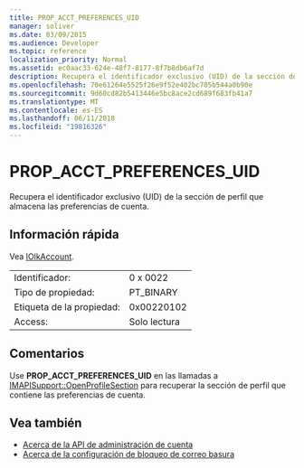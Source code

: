 ```yaml
---
title: PROP_ACCT_PREFERENCES_UID
manager: soliver
ms.date: 03/09/2015
ms.audience: Developer
ms.topic: reference
localization_priority: Normal
ms.assetid: ec0aac33-624e-48f7-8177-8f7b8db6af7d
description: Recupera el identificador exclusivo (UID) de la sección de perfil que almacena las preferencias de cuenta.
ms.openlocfilehash: 70e61264e5525f26e9f52e402bc785b544a0b90e
ms.sourcegitcommit: 9d60cd82b5413446e5bc8ace2cd689f683fb41a7
ms.translationtype: MT
ms.contentlocale: es-ES
ms.lasthandoff: 06/11/2018
ms.locfileid: "19816326"
---
```

# <a name="propacctpreferencesuid"></a>PROP_ACCT_PREFERENCES_UID

Recupera el identificador exclusivo (UID) de la sección de perfil que almacena las preferencias de cuenta. 
  
## <a name="quick-info"></a>Información rápida

Vea [IOlkAccount](iolkaccount.md).
  
|||
|:-----|:-----|
|Identificador:  <br/> |0 x 0022  <br/> |
|Tipo de propiedad:  <br/> |PT_BINARY  <br/> |
|Etiqueta de la propiedad:  <br/> |0x00220102  <br/> |
|Access:  <br/> |Solo lectura  <br/> |
   
## <a name="remarks"></a>Comentarios

Use **PROP_ACCT_PREFERENCES_UID** en las llamadas a [IMAPISupport::OpenProfileSection](http://msdn.microsoft.com/library/cd1fa994-9531-46c4-94e5-505e7f90b884%28Office.15%29.aspx) para recuperar la sección de perfil que contiene las preferencias de cuenta. 
  
## <a name="see-also"></a>Vea también

- [Acerca de la API de administración de cuenta](about-the-account-management-api.md)
- [Acerca de la configuración de bloqueo de correo basura](about-anti-spam-settings.md)

